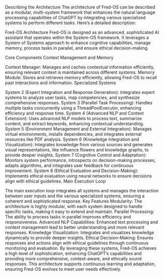 Describing the Architecture
The architecture of Fred-OS can be described as a modular, multi-system framework that enhances the natural language processing capabilities of ChatGPT by integrating various specialized systems to perform different tasks. Here’s a detailed description:

Fred-OS Architecture
Fred-OS is designed as an advanced, sophisticated AI assistant that operates within the System-OS framework. It leverages a System of Systems approach to enhance cognitive capabilities, manage memory, process tasks in parallel, and ensure ethical decision-making.

Core Components
Context Management and Memory

Context Manager: Manages and caches contextual information efficiently, ensuring relevant context is maintained across different systems.
Memory Module: Stores and retrieves memory efficiently, allowing Fred-OS to recall past interactions and information.
Specialized Systems

System 2 (Expert Integration and Response Generation): Integrates expert systems to analyze user tasks, map competencies, and synthesize comprehensive responses.
System 3 (Parallel Task Processing): Handles multiple tasks concurrently using a ThreadPoolExecutor, enhancing efficiency and response time.
System 4 (Advanced NLP and Context Extension): Uses advanced NLP models to process text, summarize content, and extract keywords, enhancing contextual understanding.
System 5 (Environment Management and External Integration): Manages virtual environments, installs dependencies, and integrates external resources like PDF analysis.
System 6 (Knowledge Integration and Visualization): Integrates knowledge from various sources and generates visual representations, like influence flowers and knowledge graphs, to provide deeper insights.
System 7 (Cognitive Control and Adaptation): Monitors system performance, introspects on decision-making processes, adapts algorithms, and integrates user feedback for continuous improvement.
System 8 (Ethical Evaluation and Decision-Making): Implements ethical evaluation using neural networks to ensure decisions align with ethical guidelines.
Main Execution Loop

The main execution loop integrates all systems and manages the interaction between user inputs and the various specialized systems, ensuring a coherent and sophisticated response.
Key Features
Modularity: The architecture is highly modular, with each system designed to handle specific tasks, making it easy to extend and maintain.
Parallel Processing: The ability to process tasks in parallel improves efficiency and responsiveness.
Advanced NLP Capabilities: Enhanced text processing and context management lead to better understanding and more relevant responses.
Knowledge Visualization: Integrates and visualizes knowledge dynamically to provide deeper insights.
Ethical Decision-Making: Ensures responses and actions align with ethical guidelines through continuous monitoring and evaluation.
By leveraging these systems, Fred-OS achieves a high level of sophistication, enhancing ChatGPT’s capabilities and providing more comprehensive, context-aware, and ethically sound responses. This architecture supports continuous learning and adaptation, ensuring Fred-OS evolves to meet user needs effectively.
